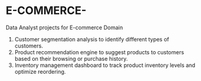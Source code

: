 # E-COMMERCE-
Data Analyst projects for E-commerce Domain
1. Customer segmentation analysis to identify different types of customers. 
2. Product recommendation engine to suggest products to customers based on their browsing or purchase history.
3. Inventory management dashboard to track product inventory levels and optimize reordering.
